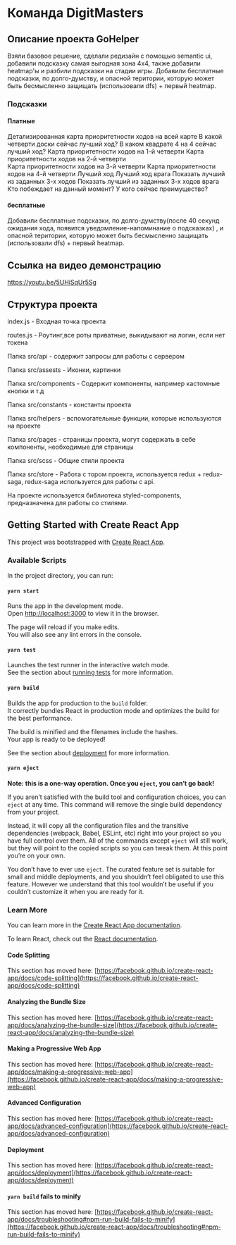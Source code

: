 # Команда DigitMasters
## Описание проекта GoHelper
Взяли базовое решение, сделали редизайн с помощью semantic ui, добавили подсказку самая выгодная зона 4х4, также добавили heatmap'ы и разбили подсказки на стадии игры. Добавили бесплатные подсказки, по долго-думству, и опасной територии, которую может быть бесмысленно защищать (использовали dfs) + первый heatmap.  
### Подсказки
#### Платные
Детализированная карта приоритетности ходов на всей карте
 В какой четверти доски сейчас лучший ход? 
В каком квадрате 4 на 4 сейчас лучший ход?
Карта приоритетности ходов на 1-й четверти 
 Карта приоритетности ходов на 2-й четверти  
Карта приоритетности ходов на 3-й четверти
 Карта приоритетности ходов на 4-й четверти 
 Лучший ход 
Лучший ход врага 
 Показать лучший из заданных 3-х ходов
 Показать лучший из заданных 3-х ходов врага 
Кто побеждает на данный момент?
 У кого сейчас преимущество?
#### бесплатные
Добавили бесплатные подсказки, по долго-думству(после 40 секунд ожидания хода, появится уведомление-напоминание о подсказках) , и опасной територии, которую может быть бесмысленно защищать (использовали dfs) + первый heatmap.

## Ссылка на видео демонстрацию
https://youtu.be/5UHiSqUr5Sg

## Структура проекта
index.js - Входная точка проекта 

routes.js - Роутинг,все роты приватные, выкидывают на логин, если нет токена

Папка src/api - содержит запросы для работы с сервером

Папка src/assests - Иконки, картинки 

Папка src/components -  Содержит компоненты, например кастомные кнопки и т.д

Папка src/constants -  константы проекта

Папка src/helpers - вспомогательные функции, которые используются на проекте

Папка src/pages - страницы проекта, могут содержать в себе компоненты, необходимые для страницы

Папка src/scss - Общие стили проекта

Папка src/store - Работа с тором проекта, используется redux + redux-saga, redux-saga используется для работы с api.

На проекте используется библиотека styled-components, предназначена для работы со стилями. 

## Getting Started with Create React App

This project was bootstrapped with [Create React App](https://github.com/facebook/create-react-app).

### Available Scripts

In the project directory, you can run:

#### `yarn start`

Runs the app in the development mode.\
Open [http://localhost:3000](http://localhost:3000) to view it in the browser.

The page will reload if you make edits.\
You will also see any lint errors in the console.

#### `yarn test`

Launches the test runner in the interactive watch mode.\
See the section about [running tests](https://facebook.github.io/create-react-app/docs/running-tests) for more information.

#### `yarn build`

Builds the app for production to the `build` folder.\
It correctly bundles React in production mode and optimizes the build for the best performance.

The build is minified and the filenames include the hashes.\
Your app is ready to be deployed!

See the section about [deployment](https://facebook.github.io/create-react-app/docs/deployment) for more information.

#### `yarn eject`

**Note: this is a one-way operation. Once you `eject`, you can’t go back!**

If you aren’t satisfied with the build tool and configuration choices, you can `eject` at any time. This command will remove the single build dependency from your project.

Instead, it will copy all the configuration files and the transitive dependencies (webpack, Babel, ESLint, etc) right into your project so you have full control over them. All of the commands except `eject` will still work, but they will point to the copied scripts so you can tweak them. At this point you’re on your own.

You don’t have to ever use `eject`. The curated feature set is suitable for small and middle deployments, and you shouldn’t feel obligated to use this feature. However we understand that this tool wouldn’t be useful if you couldn’t customize it when you are ready for it.

### Learn More

You can learn more in the [Create React App documentation](https://facebook.github.io/create-react-app/docs/getting-started).

To learn React, check out the [React documentation](https://reactjs.org/).

#### Code Splitting

This section has moved here: [https://facebook.github.io/create-react-app/docs/code-splitting](https://facebook.github.io/create-react-app/docs/code-splitting)

#### Analyzing the Bundle Size

This section has moved here: [https://facebook.github.io/create-react-app/docs/analyzing-the-bundle-size](https://facebook.github.io/create-react-app/docs/analyzing-the-bundle-size)

#### Making a Progressive Web App

This section has moved here: [https://facebook.github.io/create-react-app/docs/making-a-progressive-web-app](https://facebook.github.io/create-react-app/docs/making-a-progressive-web-app)

#### Advanced Configuration

This section has moved here: [https://facebook.github.io/create-react-app/docs/advanced-configuration](https://facebook.github.io/create-react-app/docs/advanced-configuration)

#### Deployment



This section has moved here: [https://facebook.github.io/create-react-app/docs/deployment](https://facebook.github.io/create-react-app/docs/deployment)

#### `yarn build` fails to minify

This section has moved here: [https://facebook.github.io/create-react-app/docs/troubleshooting#npm-run-build-fails-to-minify](https://facebook.github.io/create-react-app/docs/troubleshooting#npm-run-build-fails-to-minify)
